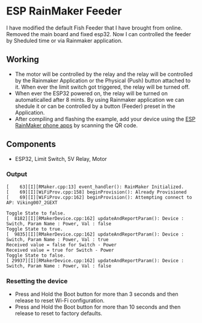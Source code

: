 # ESP RainMaker Feeder

I have modified the default Fish Feeder that I have brought from online. Removed the main board and fixed esp32. Now I can controlled the feeder by Sheduled time or via Rainmaker application. 

## Working

- The motor will be controlled by the relay and the relay will be controlled by the Rainmaker Application or the Physical (Push) button attached to it.
When ever the limit switch got triggered, the relay will be turned off. 
- When ever the ESP32 powered on, the relay will be turned on automaticalled after 8 mints. By using Rainmaker application we can shedule it or can be controlled by a button (Feeder) preset in the Application.
- After compiling and flashing the example, add your device using the [ESP RainMaker phone apps](https://rainmaker.espressif.com/docs/quick-links.html#phone-apps) by scanning the QR code.

## Components

- ESP32, Limit Switch, 5V Relay, Motor

### Output

```
[    63][I][RMaker.cpp:13] event_handler(): RainMaker Initialized.
[    69][I][WiFiProv.cpp:158] beginProvision(): Already Provisioned
[    69][I][WiFiProv.cpp:162] beginProvision(): Attempting connect to AP: Viking007_2GEXT

Toggle State to false.
[  8182][I][RMakerDevice.cpp:162] updateAndReportParam(): Device : Switch, Param Name : Power, Val : false
Toggle State to true.
[  9835][I][RMakerDevice.cpp:162] updateAndReportParam(): Device : Switch, Param Name : Power, Val : true
Received value = false for Switch - Power
Received value = true for Switch - Power
Toggle State to false.
[ 29937][I][RMakerDevice.cpp:162] updateAndReportParam(): Device : Switch, Param Name : Power, Val : false
```

### Resetting the device
- Press and Hold the Boot button for more than 3 seconds and then release to reset Wi-Fi configuration.
- Press and Hold the Boot button for more than 10 seconds and then release to reset to factory defaults.
